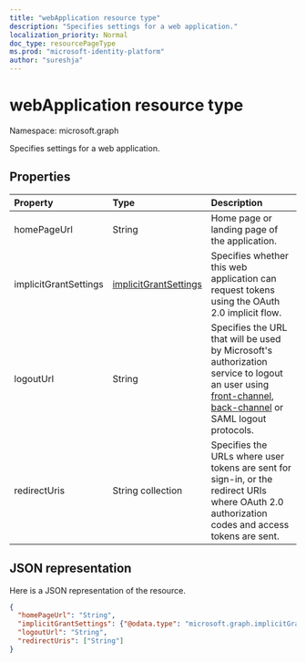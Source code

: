 ```yaml
---
title: "webApplication resource type"
description: "Specifies settings for a web application."
localization_priority: Normal
doc_type: resourcePageType
ms.prod: "microsoft-identity-platform"
author: "sureshja"
---
```


# webApplication resource type

Namespace: microsoft.graph

Specifies settings for a web application.

## Properties

| Property | Type | Description |
|:---------|:-----|:------------|
| homePageUrl | String | Home page or landing page of the application. |
| implicitGrantSettings | [implicitGrantSettings](implicitgrantsettings.md)| Specifies whether this web application can request tokens using the OAuth 2.0 implicit flow. |
| logoutUrl | String | Specifies the URL that will be used by Microsoft's authorization service to logout an user using [front-channel](https://openid.net/specs/openid-connect-frontchannel-1_0.html), [back-channel](https://openid.net/specs/openid-connect-backchannel-1_0.html) or SAML logout protocols. |
| redirectUris | String collection | Specifies the URLs where user tokens are sent for sign-in, or the redirect URIs where OAuth 2.0 authorization codes and access tokens are sent. |

## JSON representation
Here is a JSON representation of the resource.

<!-- {
  "blockType": "resource",
  "optionalProperties": [

  ],
  "@odata.type": "microsoft.graph.webApplication"
}-->

```json
{
  "homePageUrl": "String",
  "implicitGrantSettings": {"@odata.type": "microsoft.graph.implicitGrantSettings"},
  "logoutUrl": "String",
  "redirectUris": ["String"]
}

```


<!-- uuid: 8fcb5dbc-d5aa-4681-8e31-b001d5168d79
2015-10-25 14:57:30 UTC -->
<!--
{
  "type": "#page.annotation",
  "description": "webApplication resource",
  "keywords": "",
  "section": "documentation",
  "tocPath": "",
  "suppressions": []
}
-->
